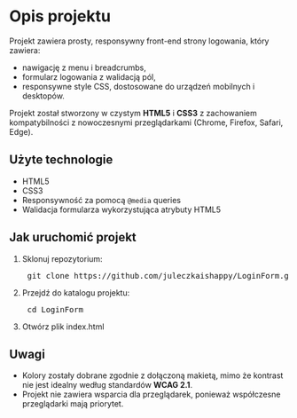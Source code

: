 # Opis projektu

Projekt zawiera prosty, responsywny front-end strony logowania, który zawiera:
- nawigację z menu i breadcrumbs,
- formularz logowania z walidacją pól,
- responsywne style CSS, dostosowane do urządzeń mobilnych i desktopów.

Projekt został stworzony w czystym **HTML5** i **CSS3** z zachowaniem kompatybilności z nowoczesnymi przeglądarkami (Chrome, Firefox, Safari, Edge).

## Użyte technologie

- HTML5  
- CSS3  
- Responsywność za pomocą `@media` queries  
- Walidacja formularza wykorzystująca atrybuty HTML5

## Jak uruchomić projekt
1. Sklonuj repozytorium:
   <pre> git clone https://github.com/juleczkaishappy/LoginForm.git  </pre>
2. Przejdź do katalogu projektu:
   <pre> cd LoginForm </pre>
3. Otwórz plik index.html

## Uwagi

- Kolory zostały dobrane zgodnie z dołączoną makietą, mimo że kontrast nie jest idealny według standardów **WCAG 2.1**.
- Projekt nie zawiera wsparcia dla przeglądarek, ponieważ współczesne przeglądarki mają priorytet.
